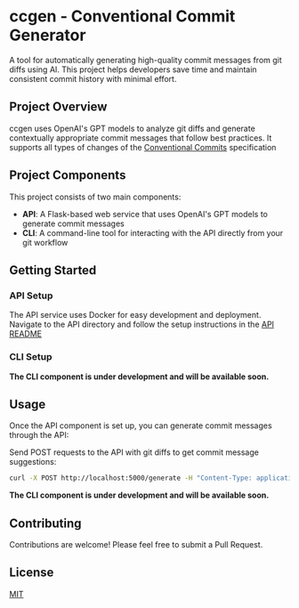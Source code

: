 # ccgen - Conventional Commit Generator

A tool for automatically generating high-quality commit messages from git diffs using AI. This project helps developers save time and maintain consistent commit history with minimal effort.

## Project Overview

ccgen uses OpenAI's GPT models to analyze git diffs and generate contextually appropriate commit messages that follow best practices. It supports all types of changes of the [Conventional Commits](https://www.conventionalcommits.org/en/v1.0.0/) specification

## Project Components

This project consists of two main components:

- **API**: A Flask-based web service that uses OpenAI's GPT models to generate commit messages
- **CLI**: A command-line tool for interacting with the API directly from your git workflow

## Getting Started

### API Setup

The API service uses Docker for easy development and deployment. Navigate to the API directory and follow the setup instructions in the [API README](api/README.md)

### CLI Setup

**The CLI component is under development and will be available soon.**

## Usage

Once the API component is set up, you can generate commit messages through the API:

Send POST requests to the API with git diffs to get commit message suggestions:

```bash
curl -X POST http://localhost:5000/generate -H "Content-Type: application/json" -d '{"diff": "your git diff content"}'
```

**The CLI component is under development and will be available soon.**

## Contributing

Contributions are welcome! Please feel free to submit a Pull Request.

## License

[MIT](LICENSE)
